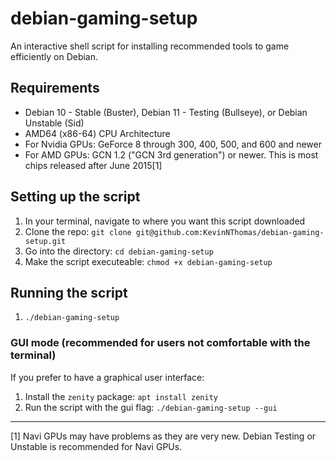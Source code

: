 # debian-gaming-setup
An interactive shell script for installing recommended tools to game efficiently on Debian.

## Requirements
* Debian 10 - Stable (Buster), Debian 11 - Testing (Bullseye), or Debian Unstable (Sid)
* AMD64 (x86-64) CPU Architecture
* For Nvidia GPUs: GeForce 8 through 300, 400, 500, and 600 and newer
* For AMD GPUs: GCN 1.2 ("GCN 3rd generation") or newer. This is most chips released after June 2015[1]

## Setting up the script
1. In your terminal, navigate to where you want this script downloaded
2. Clone the repo: `git clone git@github.com:KevinNThomas/debian-gaming-setup.git`
3. Go into the directory: `cd debian-gaming-setup`
4. Make the script executeable: `chmod +x debian-gaming-setup`

## Running the script
1. `./debian-gaming-setup`

### GUI mode (recommended for users not comfortable with the terminal)
If you prefer to have a graphical user interface:
1. Install the `zenity` package: `apt install zenity`
2. Run the script with the gui flag: `./debian-gaming-setup --gui`

---

[1] Navi GPUs may have problems as they are very new. Debian Testing or Unstable is recommended for Navi GPUs.